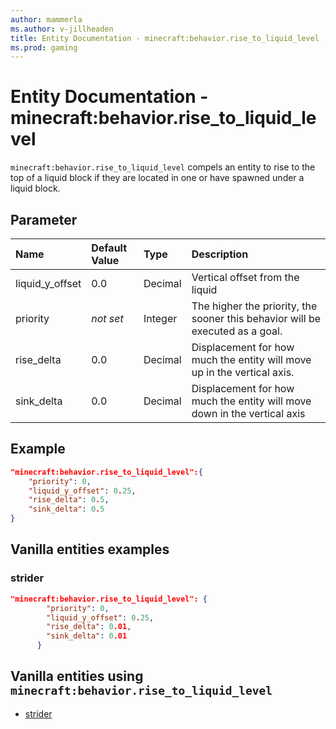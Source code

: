 ```yaml
---
author: mammerla
ms.author: v-jillheaden
title: Entity Documentation - minecraft:behavior.rise_to_liquid_level
ms.prod: gaming
---
```


# Entity Documentation - minecraft:behavior.rise_to_liquid_level

`minecraft:behavior.rise_to_liquid_level` compels an entity to rise to the top of a liquid block if they are located in one or have spawned under a liquid block.

## Parameter

|Name |Default Value  |Type  |Description  |
|:----------|:----------|:----------|:----------|
|liquid_y_offset| 0.0| Decimal| Vertical offset from the liquid |
|priority|*not set*|Integer|The higher the priority, the sooner this behavior will be executed as a goal.|
|rise_delta | 0.0| Decimal| Displacement for how much the entity will move up in the vertical axis.|
|sink_delta | 0.0| Decimal| Displacement for how much the entity will move down in the vertical axis|

## Example

```json
"minecraft:behavior.rise_to_liquid_level":{
    "priority": 0,
    "liquid_y_offset": 0.25,
    "rise_delta": 0.5,
    "sink_delta": 0.5
}
```

## Vanilla entities examples

### strider

```json
"minecraft:behavior.rise_to_liquid_level": {
        "priority": 0,
        "liquid_y_offset": 0.25,
        "rise_delta": 0.01,
        "sink_delta": 0.01
      }
```

## Vanilla entities using `minecraft:behavior.rise_to_liquid_level`

- [strider](../../../../Source/VanillaBehaviorPack_Snippets/entities/strider.md)

